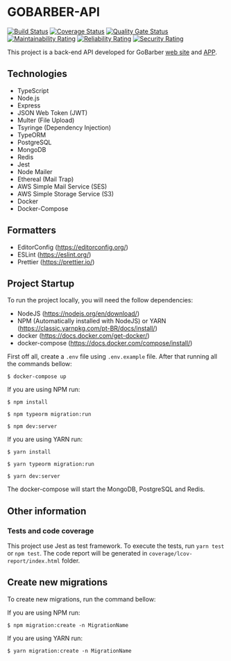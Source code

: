 # GOBARBER-API
[![Build Status](https://travis-ci.com/alanlgoncalves/gobarber-api.svg?branch=master)](https://travis-ci.com/alanlgoncalves/gobarber-api)
[![Coverage Status](https://coveralls.io/repos/github/alanlgoncalves/gobarber-api/badge.svg?branch=master&kill_cache=1)](https://coveralls.io/github/alanlgoncalves/gobarber-api?branch=master)
[![Quality Gate Status](https://sonarcloud.io/api/project_badges/measure?project=alanlgoncalves_gobarber-api&metric=alert_status)](https://sonarcloud.io/dashboard?id=alanlgoncalves_gobarber-api)
[![Maintainability Rating](https://sonarcloud.io/api/project_badges/measure?project=alanlgoncalves_gobarber-api&metric=sqale_rating)](https://sonarcloud.io/dashboard?id=alanlgoncalves_gobarber-api)
[![Reliability Rating](https://sonarcloud.io/api/project_badges/measure?project=alanlgoncalves_gobarber-api&metric=reliability_rating)](https://sonarcloud.io/dashboard?id=alanlgoncalves_gobarber-api)
[![Security Rating](https://sonarcloud.io/api/project_badges/measure?project=alanlgoncalves_gobarber-api&metric=security_rating)](https://sonarcloud.io/dashboard?id=alanlgoncalves_gobarber-api)

This project is a back-end API developed for GoBarber [web site](https://github.com/alanlgoncalves/gobarber-web) and [APP](https://github.com/alanlgoncalves/gobarber-app).

## Technologies

- TypeScript
- Node.js
- Express
- JSON Web Token (JWT)
- Multer (File Upload)
- Tsyringe (Dependency Injection)
- TypeORM
- PostgreSQL
- MongoDB
- Redis
- Jest
- Node Mailer
- Ethereal (Mail Trap)
- AWS Simple Mail Service (SES)
- AWS Simple Storage Service (S3)
- Docker
- Docker-Compose

## Formatters

- EditorConfig (https://editorconfig.org/)
- ESLint (https://eslint.org/)
- Prettier (https://prettier.io/)

## Project Startup

To run the project locally, you will need the follow dependencies:

- NodeJS (https://nodejs.org/en/download/)
- NPM (Automatically installed with NodeJS) or YARN (https://classic.yarnpkg.com/pt-BR/docs/install/)
- docker (https://docs.docker.com/get-docker/)
- docker-compose (https://docs.docker.com/compose/install/)

First off all, create a `.env` file using `.env.example` file. After that running all the commands bellow:

```
$ docker-compose up
```

If you are using NPM run:
```
$ npm install

$ npm typeorm migration:run

$ npm dev:server
```

If you are using YARN run:
```
$ yarn install

$ yarn typeorm migration:run

$ yarn dev:server
```

The docker-compose will start the MongoDB, PostgreSQL and Redis.

## Other information

### Tests and code coverage

This project use Jest as test framework. To execute the tests, run `yarn test` or `npm test`. The code report will
be generated in `coverage/lcov-report/index.html` folder.

## Create new migrations
To create new migrations, run the command bellow:

If you are using NPM run:

```
$ npm migration:create -n MigrationName
```

If you are using YARN run:
```
$ yarn migration:create -n MigrationName
```
